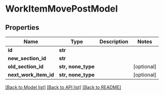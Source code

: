 # WorkItemMovePostModel


## Properties
Name | Type | Description | Notes
------------ | ------------- | ------------- | -------------
**id** | **str** |  | 
**new_section_id** | **str** |  | 
**old_section_id** | **str, none_type** |  | [optional] 
**next_work_item_id** | **str, none_type** |  | [optional] 

[[Back to Model list]](../README.md#documentation-for-models) [[Back to API list]](../README.md#documentation-for-api-endpoints) [[Back to README]](../README.md)


